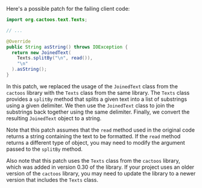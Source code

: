 Here's a possible patch for the failing client code:

```java
import org.cactoos.text.Texts;

// ...

@Override
public String asString() throws IOException {
  return new JoinedText(
    Texts.splitBy("\n", read()),
    "\n"
  ).asString();
}
```

In this patch, we replaced the usage of the `JoinedText` class from the `cactoos` library with the `Texts` class from the same library. The `Texts` class provides a `splitBy` method that splits a given text into a list of substrings using a given delimiter. We then use the `JoinedText` class to join the substrings back together using the same delimiter. Finally, we convert the resulting `JoinedText` object to a string.

Note that this patch assumes that the `read` method used in the original code returns a string containing the text to be formatted. If the `read` method returns a different type of object, you may need to modify the argument passed to the `splitBy` method.

Also note that this patch uses the `Texts` class from the `cactoos` library, which was added in version 0.30 of the library. If your project uses an older version of the `cactoos` library, you may need to update the library to a newer version that includes the `Texts` class.